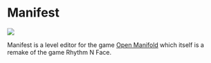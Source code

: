 # Manifest

![](https://img.shields.io/github/downloads/SalsaGal/manifest/total)

Manifest is a level editor for the game [Open Manifold](https://github.com/open-manifold/Open-Manifold/) which itself is a remake of the game Rhythm N Face.